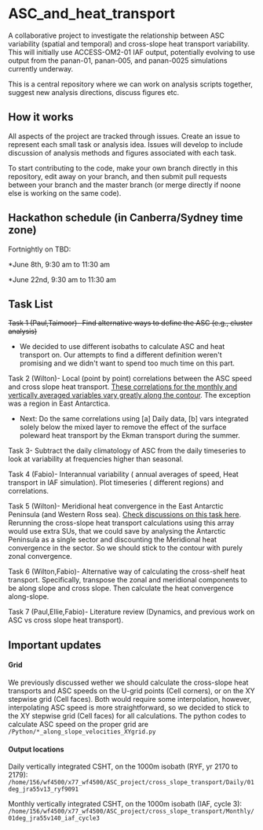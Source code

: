 # ASC_and_heat_transport

A collaborative project to investigate the relationship between ASC variability (spatial and temporal) and cross-slope heat transport variability. This will initially use ACCESS-OM2-01 IAF output, potentially evolving to use output from the panan-01, panan-005, and panan-0025 simulations currently underway.

This is a central repository where we can work on analysis scripts together, suggest new analysis directions, discuss figures etc.

## How it works
All aspects of the project are tracked through issues. Create an issue to represent each small task or analysis idea. Issues will develop to include discussion of analysis methods and figures associated with each task.

To start contributing to the code, make your own branch directly in this repository, edit away on your branch, and then submit pull requests between your branch and the master branch (or merge directly if noone else is working on the same code).

## Hackathon schedule (in Canberra/Sydney time zone)

Fortnightly on TBD:

*June 8th, 9:30 am to 11:30 am

*June 22nd,  9:30 am to 11:30 am


## Task List

<del>Task 1 (Paul,Taimoor)- Find alternative ways to define the ASC (e.g., cluster analysis)
- We decided to use different isobaths to calculate ASC and heat transport on. Our attempts to find a different definition weren't promising and we didn't want to spend too much time on this part.

Task 2 (Wilton)- Local (point by point) correlations between the ASC speed and cross slope heat transport. [These correlations for the monthly and vertically averaged variables vary greatly along the contour](https://github.com/willaguiar/ASC_and_heat_transport/issues/1). The exception was a region in East Antarctica. 
- Next: Do the same correlations using [a] Daily data, [b] vars integrated solely below the mixed layer to remove the effect of the surface poleward heat transport by the Ekman transport during the summer.

Task 3-  Subtract the daily climatology of ASC from the daily timeseries to look at variability at frequencies higher than seasonal.

Task 4 (Fabio)- Interannual variability ( annual averages of speed, Heat transport in IAF simulation). Plot timeseries ( different regions) and correlations.

Task 5 (Wilton)-  Meridional heat convergence in the East Antarctic Peninsula (and Western Ross sea). [Check discussions on this task here](https://github.com/willaguiar/ASC_and_heat_transport/issues/10). Rerunning the cross-slope heat transport calculations using this array would use extra SUs, that we could save by analysing  the Antarctic Peninsula as a single sector and discounting the Meridional heat convergence in the sector. So we should stick to the contour with purely zonal convergence.


Task 6 (Wilton,Fabio)- Alternative way of calculating the cross-shelf heat transport. Specifically, transpose the zonal and meridional components to be along slope and cross slope. Then calculate the heat convergence along-slope.

Task 7 (Paul,Ellie,Fabio)- Literature review (Dynamics, and previous work on ASC vs cross slope heat transport).



## Important updates
#### Grid
We previously discussed wether we should calculate the cross-slope heat transports and ASC speeds on the U-grid points (Cell corners), or on the XY stepwise grid (Cell faces). Both would require some interpolation, however, interpolating ASC speed is more straightforward, so we decided to stick to the XY stepwise grid (Cell faces) for all calculations. The python codes to calculate ASC speed on the proper grid are `/Python/*_along_slope_velocities_XYgrid.py`

#### Output locations
Daily vertically integrated CSHT, on the 1000m isobath (RYF, yr 2170 to 2179): `/home/156/wf4500/x77_wf4500/ASC_project/cross_slope_transport/Daily/01deg_jra55v13_ryf9091`

Monthly vertically integrated CSHT, on the 1000m isobath (IAF, cycle 3): `/home/156/wf4500/x77_wf4500/ASC_project/cross_slope_transport/Monthly/01deg_jra55v140_iaf_cycle3`


